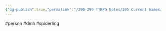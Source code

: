 ```yaml
---
{"dg-publish":true,"permalink":"/290-299 TTRPG Notes/295 Current Games/11 Weeping City/Wiki/Person/Minelv/"}
---
```



#person #dmh #spiderling